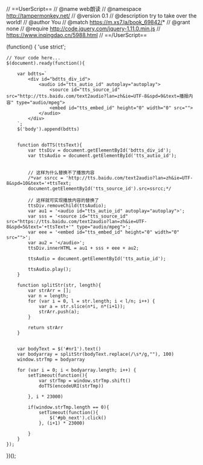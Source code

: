 // ==UserScript==
// @name         web朗读
// @namespace    http://tampermonkey.net/
// @version      0.1
// @description  try to take over the world!
// @author       You
// @match        https://m.xs7.la/book_69842/*
// @grant        none
// @require    http://code.jquery.com/jquery-1.11.0.min.js
// https://www.inqingdao.cn/5988.html
// ==/UserScript==

(function() {
    'use strict';

    // Your code here...
    $(document).ready(function(){

        var bdtts=`
            <div id="bdtts_div_id">
                <audio id="tts_autio_id" autoplay="autoplay">
                    <source id="tts_source_id" src="http://tts.baidu.com/text2audio?lan=zh&ie=UTF-8&spd=9&text=播报内容" type="audio/mpeg">
                    <embed id="tts_embed_id" height="0" width="0" src="">
                </audio>
            </div>
        `;
        $('body').append(bdtts)


        function doTTS(ttsText){
            var ttsDiv = document.getElementById('bdtts_div_id');
            var ttsAudio = document.getElementById('tts_autio_id');


            // 这样为什么替换不了播放内容
            /*var ssrcc = 'http://tts.baidu.com/text2audio?lan=zh&ie=UTF-8&spd=10&text='+ttsText;
            document.getElementById('tts_source_id').src=ssrcc;*/

            // 这样就可实现播放内容的替换了
            ttsDiv.removeChild(ttsAudio);
            var au1 = '<audio id="tts_autio_id" autoplay="autoplay">';
            var sss = '<source id="tts_source_id" src="https://tts.baidu.com/text2audio?lan=zh&ie=UTF-8&spd=5&text='+ttsText+'" type="audio/mpeg">';
            var eee = '<embed id="tts_embed_id" height="0" width="0" src="">';
            var au2 = '</audio>';
            ttsDiv.innerHTML = au1 + sss + eee + au2;

            ttsAudio = document.getElementById('tts_autio_id');

            ttsAudio.play();
        }

        function splitStr(str, length){
            var strArr = [];
            var n = length;
            for (var i = 0, l = str.length; i < l/n; i++) {
                var a = str.slice(n*i, n*(i+1));
                strArr.push(a);
            }

            return strArr
        }


        var bodyText = $('#nr1').text()
        var bodyarray = splitStr(bodyText.replace(/\s*/g,""), 100)
        window.strTmp = bodyarray

        for (var i = 0; i < bodyarray.length; i++) {
            setTimeout(function(){
                var strTmp = window.strTmp.shift()
                doTTS(encodeURI(strTmp))

            }, i * 23000)

            if(window.strTmp.length == 0){
                setTimeout(function(){
                    $('#pb_next').click()
                }, (i+1) * 23000)

            }
        }
    });


})();
